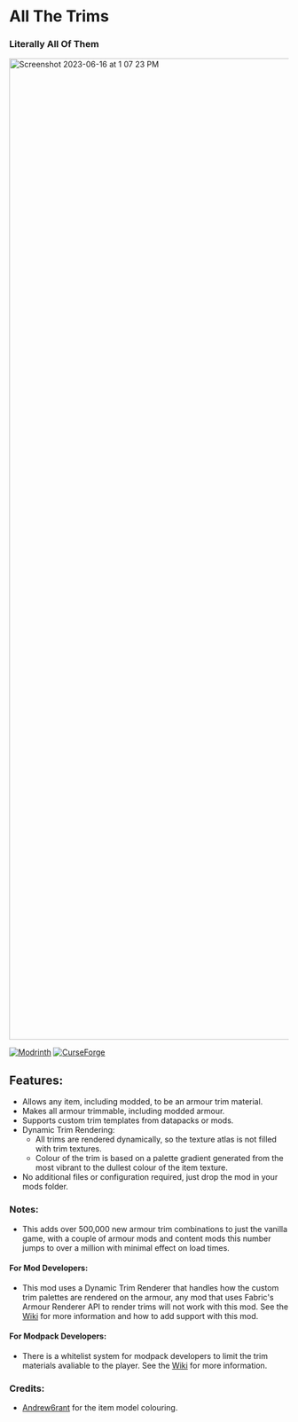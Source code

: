 # All The Trims
### Literally All Of Them

<img width="1770" alt="Screenshot 2023-06-16 at 1 07 23 PM" src="https://github.com/Benjamin-Norton/AllTheTrims/assets/18416784/7136a098-2701-4520-b0d6-e1c93e2f16bb">

[![Modrinth](https://img.shields.io/modrinth/dt/allthetrims?color=00AF5C&label=downloads&logo=modrinth)](https://modrinth.com/mod/allthetrims)
[![CurseForge](https://cf.way2muchnoise.eu/full_876154_downloads.svg)](https://curseforge.com/minecraft/mc-mods/all-the-trims)

## Features:
- Allows any item, including modded, to be an armour trim material.
- Makes all armour trimmable, including modded armour.
- Supports custom trim templates from datapacks or mods.
- Dynamic Trim Rendering:
  - All trims are rendered dynamically, so the texture atlas is not filled with trim textures.
  - Colour of the trim is based on a palette gradient generated from the most vibrant to the dullest colour of the item texture.
- No additional files or configuration required, just drop the mod in your mods folder.

### Notes:
- This adds over 500,000 new armour trim combinations to just the vanilla game, with a couple of armour mods and content mods this number jumps to over a million with minimal effect on load times.

#### For Mod Developers:
- This mod uses a Dynamic Trim Renderer that handles how the custom trim palettes are rendered on the armour, any mod that uses Fabric's Armour Renderer API to render trims will not work with this mod. See the [Wiki](https://github.com/Benjamin-Norton/AllTheTrims/wiki/Dynamic-Trim-Rendering) for more information and how to add support with this mod.

#### For Modpack Developers:
- There is a whitelist system for modpack developers to limit the trim materials avaliable to the player. See the [Wiki](https://github.com/Benjamin-Norton/AllTheTrims/wiki/Whitelisting) for more information.

### Credits:
- [Andrew6rant](https://github.com/Andrew6rant) for the item model colouring.
